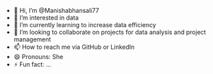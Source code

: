 - 👋 Hi, I’m @Manishabhansali77
- 👀 I’m interested in data
- 🌱 I’m currently learning to increase data efficiency 
- 💞️ I’m looking to collaborate on projects for data analysis and project management 
- 📫 How to reach me via GitHub or LinkedIn 
- 😄 Pronouns: She
- ⚡ Fun fact: ...

<!---
Manishabhansali77/Manishabhansali77 is a ✨ special ✨ repository because its `README.md` (this file) appears on your GitHub profile.
You can click the Preview link to take a look at your changes.
--->
